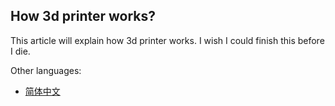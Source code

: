 ## How 3d printer works?

This article will explain how 3d printer works. I wish I could finish this before I die.

Other languages:

- [简体中文](./docs/cn/浅析3d打印机原理.md) 

